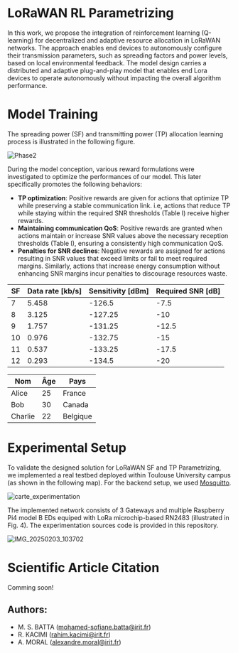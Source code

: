 # LoRaWAN RL Parametrizing

In this work, we propose the integration of reinforcement learning (Q-learning) for decentralized and adaptive resource allocation in LoRaWAN networks. The approach enables end devices to autonomously configure their transmission parameters, such as spreading factors and power levels, based on local environmental feedback. The model design carries a distributed and adaptive plug-and-play model that enables end Lora devices to operate autonomously without impacting the overall algorithm performance.

# Model Training
The spreading power (SF) and transmitting power (TP) allocation learning process is illustrated in the following figure. 

![Phase2](https://github.com/user-attachments/assets/c57e8d90-b2d8-4134-b4b5-44197bdf626c)


During the model conception, various reward formulations were investigated to optimize the performances of our model. This later specifically promotes the following behaviors:

* **TP optimization**: Positive rewards are given for actions that optimize TP while preserving a stable communication link. i.e, actions that reduce TP while staying within the required SNR thresholds (Table I) receive higher rewards.
* **Maintaining communication QoS**: Positive rewards are granted when actions maintain or increase SNR values above the necessary reception thresholds (Table I), ensuring a consistently high communication QoS.
* **Penalties for SNR declines**: Negative rewards are assigned for actions resulting in SNR values that exceed limits or fail to meet required margins. Similarly, actions that increase energy consumption without enhancing SNR margins incur penalties to discourage resources waste.

|SF | Data rate [kb/s] |Sensitivity [dBm] |Required SNR [dB]|
|---|---|----|-------|
7 | 5.458 | -126.5 | -7.5|
8 | 3.125 | -127.25 | -10|
9 | 1.757 | -131.25 | -12.5|
10 | 0.976 | -132.75 | -15|
11 | 0.537 | -133.25 | -17.5|
12 | 0.293 | -134.5 | -20|

| Nom     | Âge | Pays      |
|---------|----|-----------|
| Alice   | 25 | France    |
| Bob     | 30 | Canada    |
| Charlie | 22 | Belgique  |

# Experimental Setup

To validate the designed solution for LoRaWAN SF and TP Parametrizing, we implemented a real testbed deployed within Toulouse University campus (as shown in the following map). For the backend setup, we used [Mosquitto](https://mosquitto.org/). 

![carte_experimentation](https://github.com/user-attachments/assets/94fcb6dd-1791-482a-9ec3-9c716798ec59)

The implemented network consists of 3 Gateways and multiple Raspberry Pi4 model B EDs equiped with LoRa microchip-based RN2483 (illustrated in Fig. 4). The experimentation sources code is provided in this repository.

![IMG_20250203_103702](https://github.com/user-attachments/assets/636d4cfe-e1da-4744-90ff-163a4672a23b)


# Scientific Article Citation
Comming soon!

## Authors: 
  * M. S. BATTA (mohamed-sofiane.batta@irit.fr)
  * R. KACIMI (rahim.kacimi@irit.fr)
  * A. MORAL (alexandre.moral@irit.fr)
  



